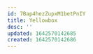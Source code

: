 ```yaml
---
id: 7Bap4hezZupxM1betPnIY
title: Yellowbox
desc: ''
updated: 1642570142685
created: 1642570142686
---
```


